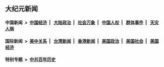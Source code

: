 ## 大纪元新闻

#### 中国新闻 &nbsp;>&nbsp; [中国经济](indexes/ncid283/README.md?09100045) &nbsp;| &nbsp; [大陆政治](indexes/ncid277/README.md?09100045) &nbsp;| &nbsp; [社会万象](indexes/ncid282/README.md?09100045) &nbsp;| &nbsp; [中国人权](indexes/ncid278/README.md?09100045) &nbsp;| &nbsp; [群体事件](indexes/ncid279/README.md?09100045) &nbsp;| &nbsp; [天灾人祸](indexes/ncid280/README.md?09100045)

#### 国际新闻 &nbsp;>&nbsp; [美中关系](indexes/nf1412576/README.md?09100045) &nbsp;| &nbsp; [台湾新闻](indexes/ncid1349361/README.md?09100045) &nbsp;| &nbsp; [香港新闻](indexes/ncid1349362/README.md?09100045) &nbsp;| &nbsp; [美国政治](indexes/ncid1078159/README.md?09100045) &nbsp;| &nbsp; [美国社会](indexes/ncid1078160/README.md?09100045) &nbsp;| &nbsp; [美国经济](indexes/ncid1078158/README.md?09100045)

#### 特别专题 &nbsp;>&nbsp; [中共百年历史](https://github.com/epoch-news/epoch-special/blob/master/README.md?09100045)  
